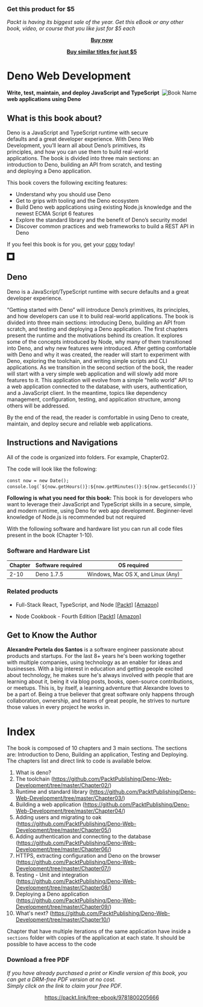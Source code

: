 
### Get this product for $5

<i>Packt is having its biggest sale of the year. Get this eBook or any other book, video, or course that you like just for $5 each</i>


<b><p align='center'>[Buy now](https://packt.link/9781800205666)</p></b>


<b><p align='center'>[Buy similar titles for just $5](https://subscription.packtpub.com/search)</p></b>


# Deno Web Development

<a href="https://www.packtpub.com/in/web-development/getting-started-with-deno"><img src="https://www.packtpub.com/media/catalog/product/cache/4cdce5a811acc0d2926d7f857dceb83b/9/7/9781800205666-original_137.jpeg" alt="Book Name" height="256px" align="right"></a>

**Write, test, maintain, and deploy JavaScript and TypeScript web applications using Deno**

## What is this book about?
Deno is a JavaScript and TypeScript runtime with secure defaults and a great developer experience. With Deno Web Development, you’ll learn all about Deno’s primitives, its principles, and how you can use them to build real-world applications. The book is divided into three main sections: an introduction to Deno, building an API from scratch, and testing and deploying a Deno application.

This book covers the following exciting features: 
* Understand why you should use Deno
* Get to grips with tooling and the Deno ecosystem
* Build Deno web applications using existing Node.js knowledge and the newest ECMA Script 6 features
* Explore the standard library and the benefit of Deno’s security model
* Discover common practices and web frameworks to build a REST API in Deno

If you feel this book is for you, get your [copy](https://www.amazon.com/dp/180020566X) today!

<a href="https://www.packtpub.com/?utm_source=github&utm_medium=banner&utm_campaign=GitHubBanner"><img src="https://raw.githubusercontent.com/PacktPublishing/GitHub/master/GitHub.png" 
alt="https://www.packtpub.com/" border="5" /></a>

## Deno

Deno is a JavaScript/TypeScript runtime with secure defaults and a great developer experience.

“Getting started with Deno” will introduce Deno’s primitives, its principles, and how developers can use it to build real-world applications. The book is divided into three main sections: introducing Deno, building an API from scratch, and testing and deploying a Deno application. The first chapters present the runtime and the motivations behind its creation. It explores some of the concepts introduced by Node, why many of them transitioned into Deno, and why new features were introduced. After getting comfortable with Deno and why it was created, the reader will start to experiment with Deno, exploring the toolchain, and writing simple scripts and CLI applications.
As we transition in the second section of the book, the reader will start with a very simple web application and will slowly add more features to it. This application will evolve from a simple "hello world" API to a web application connected to the database, with users, authentication, and a JavaScript client. In the meantime, topics like dependency management, configuration, testing, and application structure, among others will be addressed. 

By the end of the read, the reader is comfortable in using Deno to create, maintain, and deploy secure and reliable web applications.


## Instructions and Navigations
All of the code is organized into folders. For example, Chapter02.

The code will look like the following:
```
const now = new Date();
console.log(`${now.getHours()}:${now.getMinutes()}:${now.getSeconds()}`);

```

**Following is what you need for this book:**
This book is for developers who want to leverage their JavaScript and TypeScript skills in a secure, simple, and modern runtime, using Deno for web app development. Beginner-level knowledge of Node.js is recommended but not required

With the following software and hardware list you can run all code files present in the book (Chapter 1-10).

### Software and Hardware List

| Chapter  | Software required                   | OS required                        |
| -------- | ------------------------------------| -----------------------------------|
| 2-10        | Deno 1.7.5                           | Windows, Mac OS X, and Linux (Any) |


### Related products <Other books you may enjoy>
* Full-Stack React, TypeScript, and Node [[Packt]](https://www.packtpub.com/product/full-stack-react-typescript-and-node/9781839219931) [[Amazon]](https://www.amazon.com/dp/1839219939)

* Node Cookbook - Fourth Edition [[Packt]](https://www.packtpub.com/product/node-cookbook-fourth-edition/9781838558758?utm_source=github&utm_medium=repository&utm_campaign=9781838558758) [[Amazon]](https://www.amazon.com/dp/1838558756)

## Get to Know the Author
**Alexandre Portela dos Santos**
is a software engineer passionate about products and startups. For the last 8+ years he's been working together with multiple companies, using technology as an enabler for ideas and businesses. With a big interest in education and getting people excited about technology, he makes sure he's always involved with people that are learning about it, being it via blog posts, books, open-source contributions, or meetups. This is, by itself, a learning adventure that Alexandre loves to be a part of. Being a true believer that great software only happens through collaboration, ownership, and teams of great people, he strives to nurture those values in every project he works in.

# Index

The book is composed of 10 chapters and 3 main sections. The sections are: Introduction to Deno, Building an application, Testing and Deploying. The chapters list and direct link to code is available below.

1. What is deno?
2. The toolchain (https://github.com/PacktPublishing/Deno-Web-Development/tree/master/Chapter02/)
3. Runtime and standard library (https://github.com/PacktPublishing/Deno-Web-Development/tree/master/Chapter03/)
4. Building a web application (https://github.com/PacktPublishing/Deno-Web-Development/tree/master/Chapter04/)
5. Adding users and migrating to oak (https://github.com/PacktPublishing/Deno-Web-Development/tree/master/Chapter05/)
6. Adding authentication and connecting to the database (https://github.com/PacktPublishing/Deno-Web-Development/tree/master/Chapter06/)
7. HTTPS, extracting configuration and Deno on the browser (https://github.com/PacktPublishing/Deno-Web-Development/tree/master/Chapter07/)
8. Testing - Unit and integration (https://github.com/PacktPublishing/Deno-Web-Development/tree/master/Chapter08/)
9. Deploying a Deno application (https://github.com/PacktPublishing/Deno-Web-Development/tree/master/Chapter09/)
10. What's next? (https://github.com/PacktPublishing/Deno-Web-Development/tree/master/Chapter10/)

Chapter that have multiple iterations of the same application have inside a `sections` folder with copies of the application at each state. It should be possible to have access to the code

### Download a free PDF

 <i>If you have already purchased a print or Kindle version of this book, you can get a DRM-free PDF version at no cost.<br>Simply click on the link to claim your free PDF.</i>
<p align="center"> <a href="https://packt.link/free-ebook/9781800205666">https://packt.link/free-ebook/9781800205666 </a> </p>